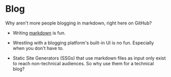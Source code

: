 # Blog

Why aren't more people blogging in markdown, right here on GitHub?

* Writing [markdown](https://wordpress.com/support/markdown-quick-reference/) is fun.

* Wrestling with a blogging platform's built-in UI is no fun. Especially when you don't have to.

* Static Site Generators (SSGs) that use markdown files as input only exist to reach non-technical audiences. So why use them for a technical blog?

